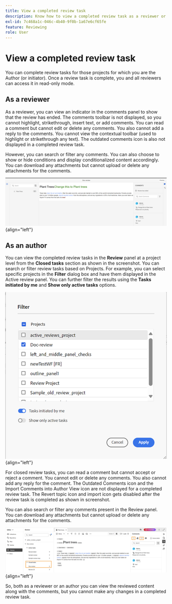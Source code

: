 ```yaml
---
title: View a completed review task
description: Know how to view a completed review task as a reviewer or an author in AEM Guides.
exl-id: 7c468a1c-046c-4b40-9f0b-1a67e6cf65fe
feature: Reviewing 
role: User
---
```

# View a completed review task

You can complete review tasks for those projects for which you are the Author (or initiator). Once a review task is complete, you and all reviewers can access it in read-only mode.

## As a reviewer

As a reviewer, you can view an indicator in the comments panel to show that the review has ended. The comments toolbar is not displayed, so you cannot highlight, strikethrough, insert text, or add comments. You can read a comment but cannot edit or delete any comments. You also cannot add a reply to the comments. You cannot view the contextual toolbar (used to highlight or strikethrough any text). The outdated comments icon is also not displayed in a completed review task.

However, you can search or filter any comments. You can also choose to show or hide conditions and display conditionalized content accordingly. You can download any attachments but cannot upload or delete any attachments for the comments.

![](images/complete-task-reviewer-new.png){align="left"}

 
## As an author

You can view the completed review tasks in the **Review** panel at a project level from the  **Closed tasks** section as shown in the screenshot. You can search or filter review tasks based on Projects. For example, you can select specific projects in the **Filter** dialog box and have them displayed in the Active review panel. You can further filter the results using the **Tasks initiated by me** and **Show only active tasks** options. 

![](images/review-filters-new.png){align="left"}

For closed review tasks, you can read a comment but cannot accept or reject a comment. You cannot edit or delete any comments. You also cannot add any reply for the comment. The Outdated Comments icon and the Import Comments into Author View icon are not displayed for a completed review task. The Revert topic icon and import icon gets disabled after the review task is completed as shown in screenshot.

You can also search or filter any comments present in the Review panel. You can download any attachments but cannot upload or delete any attachments for the comments.

![](images/completed-task-author-new.png){align="left"}

So, both as a reviewer or an author you can view the reviewed content along with the comments, but you cannot make any changes in a completed review task.
